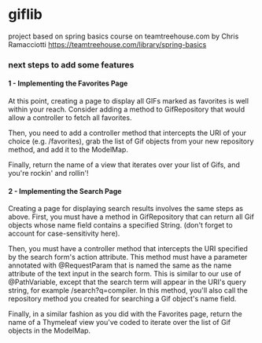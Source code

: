 # giflib
project based on spring basics course on teamtreehouse.com by Chris Ramacciotti
https://teamtreehouse.com/library/spring-basics

### next steps to add some features
#### 1 - Implementing the Favorites Page
At this point, creating a page to display all GIFs marked as favorites is well within your reach. Consider adding a method to GifRepository that would allow a controller to fetch all favorites.

Then, you need to add a controller method that intercepts the URI of your choice (e.g. /favorites), grab the list of Gif objects from your new repository method, and add it to the ModelMap.

Finally, return the name of a view that iterates over your list of Gifs, and you're rockin' and rollin'!

#### 2 - Implementing the Search Page
Creating a page for displaying search results involves the same steps as above. First, you must have a method in GifRepository that can return all Gif objects whose name field contains a specified String. (don't forget to account for case-sensitivity here).

Then, you must have a controller method that intercepts the URI specified by the search form's action attribute. This method must have a parameter annotated with @RequestParam that is named the same as the name attribute of the text input in the search form. This is similar to our use of @PathVariable, except that the search term will appear in the URI's query string, for example /search?q=compiler. In this method, you'll also call the repository method you created for searching a Gif object's name field.

Finally, in a similar fashion as you did with the Favorites page, return the name of a Thymeleaf view you've coded to iterate over the list of Gif objects in the ModelMap.
